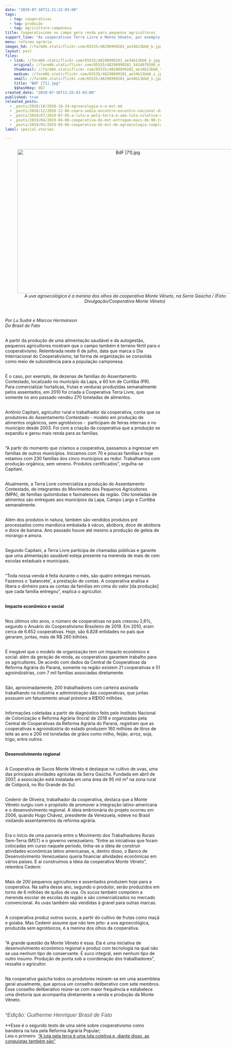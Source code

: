 ```yaml
---
date: "2019-07-16T11:21:22-03:00"
tags:
  - tag: cooperativas
  - tag: produção
  - tag: agricultura-camponesa
title: Cooperativismo no campo gera renda para pequenos agricultores
support_line: "As cooperativas Terra Livre e Monte Vêneto, por exemplo, garantem a subsistência de camponeses no sul do país"
menu: reforma agrária
images_hd: //farm66.staticflickr.com/65535/48298999281_ae34b13bb0_b.jpg
layout: post
files:
  - link: //farm66.staticflickr.com/65535/48298999281_ae34b13bb0_b.jpg
    original: //farm66.staticflickr.com/65535/48298999281_54348f9206_o.jpg
    thumbnail: //farm66.staticflickr.com/65535/48298999281_ae34b13bb0_t.jpg
    medium: //farm66.staticflickr.com/65535/48298999281_ae34b13bb0_z.jpg
    small: //farm66.staticflickr.com/65535/48298999281_ae34b13bb0_n.jpg
    title: "BdF [71].jpg"
    $$hashKey: 0G7
created_date: "2019-07-16T11:25:43-03:00"
published: true
releated_posts:
  - _posts/2018/10/2018-10-24-agroecologia-e-o-mst.md
  - _posts/2018/12/2018-12-06-ceara-sedia-encontro-encontro-nacional-das-cooperativas-de-reforma-agraria.md
  - _posts/2019/07/2019-07-05-a-luta-e-pela-terra-e-uma-luta-coletiva-diante-disso-todas-as-conquistas-tambem-sao.md
  - _posts/2019/04/2019-04-08-cooperativa-do-mst-entregam-mais-de-90-toneladas-de-alimentos-as-escolas.md
  - _posts/2019/05/2019-05-06-cooperativa-do-mst-de-agroecologia-completa-25-anos.md
label: special-stories

---
```

<div style="text-align:center">
<figure class="image" style="display:inline-block"><img alt="BdF [71].jpg" height="466" src="//farm66.staticflickr.com/65535/48298999281_ae34b13bb0_b.jpg" width="700" />
<figcaption><em>A uva agroecol&oacute;gica &eacute; a menina dos olhos da cooperativa Monte V&ecirc;neto, na Serra Ga&uacute;cha / (Foto: Divulga&ccedil;&atilde;o/Cooperativa Monte V&ecirc;neto)&nbsp;</em></figcaption>
</figure>
</div>

<p><br />
<em>Por Lu Sudr&eacute; e Marcos Hermanson<br />
Do&nbsp;Brasil de Fato&nbsp;</em></p>

<p><br />
A partir da produ&ccedil;&atilde;o de uma alimenta&ccedil;&atilde;o saud&aacute;vel e da autogest&atilde;o, pequenos agricultores mostram que o campo tamb&eacute;m &eacute; terreno f&eacute;rtil para o cooperativismo. Relembrada neste 6 de julho, data que marca o Dia Internacional do Cooperativismo, tal forma de organiza&ccedil;&atilde;o se consolida como meio de subsist&ecirc;ncia para a popula&ccedil;&atilde;o camponesa.&nbsp;<br />
&nbsp;</p>

<p>&Eacute; o caso, por exemplo, de dezenas de fam&iacute;lias do Assentamento Contestado, localizado no munic&iacute;pio da Lapa, a 60 km de Curitiba (PR). Para comercializar hortali&ccedil;as, frutas e verduras produzidas semanalmente pelos assentados, em 2010 foi criada a Cooperativa Terra Livre, que somente no ano passado vendeu 270 toneladas de alimentos.&nbsp;&nbsp;<br />
&nbsp;</p>

<p>Ant&ocirc;nio Capitani, agricultor rural e trabalhador da cooperativa, conta que os produtores do Assentamento Contestado - modelo em produ&ccedil;&atilde;o de alimentos org&acirc;nicos, sem agrot&oacute;xicos -&nbsp; participam de feiras internas e no munic&iacute;pio desde 2003. Foi com a cria&ccedil;&atilde;o da cooperativa que a produ&ccedil;&atilde;o se expandiu e gerou mais renda para as fam&iacute;lias.<br />
&nbsp;</p>

<p>&ldquo;A partir do momento que criamos a cooperativa, passamos a ingressar em fam&iacute;lias de outros munic&iacute;pios. Iniciamos com 70 e poucas fam&iacute;lias e hoje estamos com 230 fam&iacute;lias dos cinco munic&iacute;pios ao redor. Trabalhamos com produ&ccedil;&atilde;o org&acirc;nica, sem veneno. Produtos certificados&rdquo;, orgulha-se Capitani.<br />
&nbsp;</p>

<p>Atualmente, a Terra Livre comercializa a produ&ccedil;&atilde;o do Assentamento Contestado, de integrantes do Movimento dos Pequenos Agricultores (MPA), de fam&iacute;lias quilombolas e faxinalenses da regi&atilde;o. Oito toneladas de alimentos s&atilde;o entregues aos munic&iacute;pios da Lapa, Campo Largo e Curitiba semanalmente.&nbsp;<br />
&nbsp;</p>

<p>Al&eacute;m dos produtos in natura, tamb&eacute;m s&atilde;o vendidos produtos pr&eacute; processados como mandioca embalada &agrave; v&aacute;cuo, ab&oacute;bora, doce de ab&oacute;bora e doce de banana. Ano passado houve at&eacute; mesmo a produ&ccedil;&atilde;o de geleia de morango e amora.&nbsp;<br />
&nbsp;</p>

<p>Segundo Capitani, a Terra Livre participa de chamadas p&uacute;blicas e garante que uma alimenta&ccedil;&atilde;o saud&aacute;vel esteja presente na merenda de mais de cem escolas estaduais e municipais.&nbsp;<br />
&nbsp;</p>

<p>&ldquo;Toda nossa venda &eacute; feita durante o m&ecirc;s, s&atilde;o quatro entregas mensais. Fazemos o &#39;balancete&#39;, a presta&ccedil;&atilde;o de contas. A cooperativa analisa e libera o dinheiro para as contas da fam&iacute;lias em cima do valor [da produ&ccedil;&atilde;o] que cada fam&iacute;lia entregou&rdquo;, explica o agricultor.<br />
&nbsp;</p>

<p><strong>Impacto econ&ocirc;mico e social&nbsp;</strong><br />
&nbsp;</p>

<p>Nos &uacute;ltimos oito anos, o n&uacute;mero de cooperativas no pa&iacute;s cresceu 2,6%, segundo o Anu&aacute;rio do Cooperativismo Brasileiro de 2019. Em 2010, eram cerca de 6.652 cooperativas. Hoje, s&atilde;o 6.828 entidades no pa&iacute;s que geraram, juntas, mais de R$ 260 bilh&otilde;es.<br />
&nbsp;</p>

<p>&Eacute; ineg&aacute;vel que o modelo de organiza&ccedil;&atilde;o tem um impacto econ&ocirc;mico e social: al&eacute;m da gera&ccedil;&atilde;o de renda, as cooperativas garantem trabalho para os agricultores. De acordo com dados da Central de Cooperativas da Reforma Agr&aacute;ria do Paran&aacute;, somente na regi&atilde;o existem 21 cooperativas e 51 agroind&uacute;strias, com 7 mil fam&iacute;lias associadas diretamente.<br />
&nbsp;</p>

<p>S&atilde;o, aproximadamente, 200 trabalhadores com carteira assinada trabalhando na ind&uacute;stria e administra&ccedil;&atilde;o das cooperativas, que juntas possuem um faturamento anual pr&oacute;ximo a R$100 milh&otilde;es.&nbsp;<br />
&nbsp;</p>

<p>Informa&ccedil;&otilde;es coletadas a partir de diagn&oacute;stico feito pelo Instituto Nacional de Coloniza&ccedil;&atilde;o e Reforma Agr&aacute;ria (Incra) de 2018 e organizadas pela Central de Cooperativas da Reforma Agr&aacute;ria do Paran&aacute;, registram que as cooperativas e agroind&uacute;stria do estado produzem 160 milh&otilde;es de litros de leite ao ano e 200 mil toneladas de gr&atilde;os como milho, feij&atilde;o, arroz, soja, trigo, entre outros.&nbsp;<br />
&nbsp;</p>

<p><strong>Desenvolvimento regional</strong></p>

<p><br />
A Cooperativa de Sucos Monte V&ecirc;neto &eacute; destaque no cultivo de uvas, uma das principais atividades agr&iacute;colas da Serra Ga&uacute;cha. Fundada em abril de 2007, a associa&ccedil;&atilde;o est&aacute; instalada em uma &aacute;rea de 95 mil m&sup2; na zona rural de Cotipor&atilde;, no Rio Grande do Sul.&nbsp;<br />
&nbsp;</p>

<p>Cedenir de Oliveira, trabalhador da cooperativa, destaca que a Monte V&ecirc;neto surgiu com o prop&oacute;sito de promover a integra&ccedil;&atilde;o latino-americana e o desenvolvimento regional. A ideia embrion&aacute;ria do projeto ocorreu em 2006, quando Hugo Ch&aacute;vez, presidente da Venezuela, esteve no Brasil visitando assentamentos da reforma agr&aacute;ria.<br />
&nbsp;</p>

<p>Era o in&iacute;cio de uma parceria entre o Movimento dos Trabalhadores Rurais Sem-Terra (MST) e o governo venezuelano. &ldquo;Entre as iniciativas que foram colocadas em curso naquele per&iacute;odo, tinha-se a ideia de construir atividades econ&ocirc;micas latino americanas, e, dentro disso, o Banco de Desenvolvimento Venezuelano queria financiar atividades econ&ocirc;micas em v&aacute;rios pa&iacute;ses. E a&iacute; constru&iacute;mos a ideia da cooperativa Monte V&ecirc;neto&rdquo;, relembra Cedenir.&nbsp;<br />
&nbsp;</p>

<p>Mais de 200 pequenos agricultores e assentados produzem hoje para a cooperativa. Na safra desse ano, segundo o produtor, ser&atilde;o produzidos em torno de 6 milh&otilde;es de quilos de uva. Os sucos tamb&eacute;m comp&otilde;em a merenda escolar de escolas da regi&atilde;o e s&atilde;o comercializados no mercado convencional. As uvas tamb&eacute;m s&atilde;o vendidas &agrave; granel para outras marcas.&nbsp;<br />
&nbsp;</p>

<p>A cooperativa produz outros sucos, a partir do cultivo de frutas como ma&ccedil;&atilde; e goiaba. Mas Cedenir assume que n&atilde;o tem jeito: a uva agroecol&oacute;gica, produzida sem agrot&oacute;xicos, &eacute; a menina dos olhos da cooperativa.&nbsp;<br />
&nbsp;</p>

<p>&ldquo;A grande quest&atilde;o da Monte V&ecirc;neto &eacute; essa. Ela &eacute; uma iniciativa de desenvolvimento econ&ocirc;mico regional e produz com tecnologia na qual n&atilde;o se usa nenhum tipo de conservante. &Eacute; suco integral, sem nenhum tipo de outro insumo. Produ&ccedil;&atilde;o de ponta sob a coordena&ccedil;&atilde;o dos trabalhadores&rdquo;, ressalta o agricultor.&nbsp;<br />
&nbsp;</p>

<p>Na cooperativa ga&uacute;cha todos os produtores re&uacute;nem-se em uma assembleia geral anualmente, que aprova um conselho deliberativo com sete membros. Esse conselho deliberativo re&uacute;ne-se com maior frequ&ecirc;ncia e estabelece uma diretoria que acompanha diretamente a venda e produ&ccedil;&atilde;o da Monte V&ecirc;neto.&nbsp;<br />
&nbsp;</p>

<p><em style="box-sizing: inherit; color: rgb(85, 85, 85); font-family: Helvetica, Arial, sans-serif; font-size: 17.6px;">*Edi&ccedil;&atilde;o: Guilherme Henrique/ Brasil de Fato</em></p>

<p>**Esse &eacute; o segundo texto de uma s&eacute;rie sobre&nbsp;cooperativismo como bandeira na luta pela Reforma Agr&aacute;ria Popular;&nbsp;<br />
Leia o primeiro&nbsp;&nbsp;<a href="http://www.mst.org.br/2019/07/05/a-luta-e-pela-terra-e-uma-luta-coletiva-diante-disso-todas-as-conquistas-tambem-sao.html">&ldquo;A luta pela terra &eacute; uma luta coletiva e, diante disso, as conquistas tamb&eacute;m s&atilde;o&quot;</a></p>

<div>&nbsp;</div>
